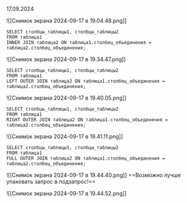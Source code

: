 17.09.2024

![[Снимок экрана 2024-09-17 в 19.04.48.png]]
```
SELECT столбцы_таблицы1, столбцы_таблицы2  
FROM таблица1  
INNER JOIN таблица2 ON таблица1.столбец_объединения = таблица2.столбец_объединения;
```
![[Снимок экрана 2024-09-17 в 19.34.47.png]]
```
SELECT столбцы_таблицы1, столбцы_таблицы2  
FROM таблица1  
LEFT OUTER JOIN таблица2 ON таблица1.столбец_объединения = таблица2.столбец_объединения;
```
![[Снимок экрана 2024-09-17 в 19.40.05.png]]
```
SELECT столбцы_таблицы1, столбцы_таблицы2  
FROM таблица1  
RIGHT OUTER JOIN таблица2 ON таблица1.столбец_объединения = таблица2.столбец_объединения;
```
![[Снимок экрана 2024-09-17 в 19.41.11.png]]
```
SELECT столбцы_таблицы1, столбцы_таблицы2  
FROM таблица1  
FULL OUTER JOIN таблица2 ON таблица1.столбец_объединения = таблица2.столбец_объединения;
```
![[Снимок экрана 2024-09-17 в 19.44.40.png]]
==Возможно лучше упаковать запрос в подзапрос!==

![[Снимок экрана 2024-09-17 в 19.44.52.png]]

